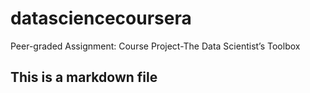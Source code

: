 # datasciencecoursera
Peer-graded Assignment: Course Project-The Data Scientist’s Toolbox
## This is a markdown file
